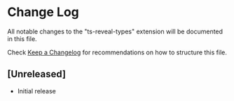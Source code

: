 # Change Log

All notable changes to the "ts-reveal-types" extension will be documented in this file.

Check [Keep a Changelog](http://keepachangelog.com/) for recommendations on how to structure this file.

## [Unreleased]

- Initial release